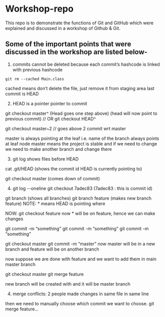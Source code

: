 ﻿# Workshop-repo
This repo is to demonstrate the functions of Git and GitHub which were explained and discussed in a workshop of Github & Git.


## Some of the important points that were discussed in the workshop are listed below-   

1) commits cannot be deleted because each commit’s hashcode is linked with previous hashcode

`git rm --cached Main.class`

cached means don’t delete the file, just remove it from staging area
last commit is HEAD

2) HEAD is a pointer pointer to commit

git checkout master^ (Head goes one step above)	(head will now point to previous commit)
// OR 
git checkout HEAD^ 

git checkout master~2		// goes above 2 commit wrt master

master is always pointing at the leaf i.e. name of the branch always points at leaf node
master means the project is stable and if we need to change we need to make another branch and change there

3) git log shows files before HEAD

cat .git/HEAD (shows the commit id HEAD is currently pointing to)

git checkout master (comes down of commit)

4) git log --oneline
git checkout 7adec83 (7adec83 : this is commit id)

git branch (shows all branches)
git branch feature (makes new branch feature) 
NOTE: * means HEAD is pointing where

NOW: 
git checkout feature
now * will be on feature, hence we can make changes

git commit -m “something”
git commit -m “something”
git commit -m “something”

git checkout master
git commit -m “master”
now master will be in a new branch and feature will be on another branch

now suppose we are done with feature and we want to add them in main master branch

git checkout master
git merge feature

new branch will be created with and it will be master branch

4) merge conflicts: 2 people made changes in same file in same line

then we need to manually choose which commit we want to choose. 
git merge feature...
